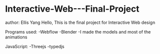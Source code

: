 # Interactive-Web---Final-Project
author: Ellis Yang
  Hello, This is the final project for Interactive Web design

Programs used:
-Webflow 
-Blender -I made the models and most of the animations

JavaScript:
-Threejs
-typedjs 
